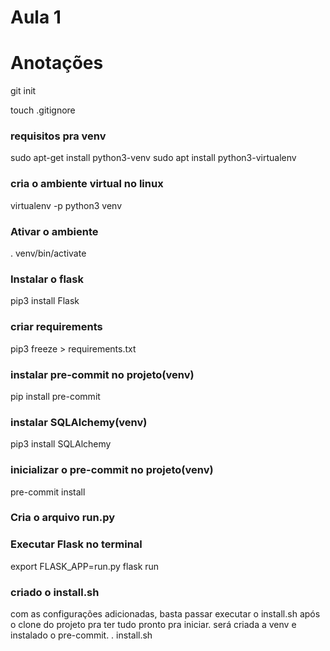 # Aula 1

# Anotações 

git init

touch .gitignore

### requisitos pra venv
sudo apt-get install python3-venv
sudo apt install python3-virtualenv

### cria o ambiente virtual no linux
virtualenv -p python3 venv

### Ativar o ambiente
. venv/bin/activate

### Instalar o flask
pip3 install Flask

### criar requirements
pip3 freeze > requirements.txt

### instalar pre-commit no projeto(venv)
pip install pre-commit

### instalar SQLAlchemy(venv)
pip3 install SQLAlchemy

### inicializar o pre-commit no projeto(venv)
pre-commit install

### Cria o arquivo run.py

### Executar Flask no terminal
export FLASK_APP=run.py
flask run

### criado o install.sh
com as configurações adicionadas, basta passar executar o install.sh após o clone do projeto pra ter tudo pronto pra iniciar. será criada a venv e instalado o pre-commit.
. install.sh

